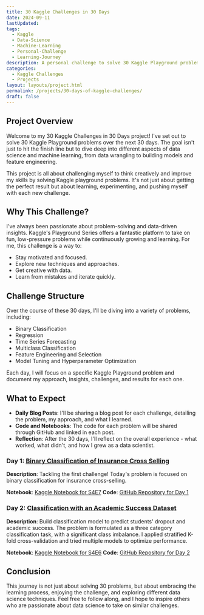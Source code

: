 ```yaml
---
title: 30 Kaggle Challenges in 30 Days
date: 2024-09-11
lastUpdated: 
tags:
  - Kaggle
  - Data-Science
  - Machine-Learning
  - Personal-Challenge
  - Learning-Journey
description: A personal challenge to solve 30 Kaggle Playground problems in 30 days, to explore data science techniques and enjoy the thrill of learning.
categories:
  - Kaggle Challenges
  - Projects
layout: layouts/project.html
permalink: /projects/30-days-of-kaggle-challenges/
draft: false
---
```


## Project Overview

Welcome to my 30 Kaggle Challenges in 30 Days project! I've set out to solve 30 Kaggle Playground problems over the next 30 days. The goal isn't just to hit the finish line but to dive deep into different aspects of data science and machine learning, from data wrangling to building models and feature engineering.

This project is all about challenging myself to think creatively and improve my skills by solving Kaggle playground problems. It's not just about getting the perfect result but about learning, experimenting, and pushing myself with each new challenge.


## Why This Challenge?

I've always been passionate about problem-solving and data-driven insights. Kaggle's Playground Series offers a fantastic platform to take on fun, low-pressure problems while continuously growing and learning. For me, this challenge is a way to:

- Stay motivated and focused.
- Explore new techniques and approaches.
- Get creative with data.
- Learn from mistakes and iterate quickly.


## Challenge Structure

Over the course of these 30 days, I'll be diving into a variety of problems, including:

- Binary Classification
- Regression
- Time Series Forecasting
- Multiclass Classification
- Feature Engineering and Selection
- Model Tuning and Hyperparameter Optimization


Each day, I will focus on a specific Kaggle Playground problem and document my approach, insights, challenges, and results for each one.


## What to Expect

- **Daily Blog Posts**: I'll be sharing a blog post for each challenge, detailing the problem, my approach, and what I learned.
- **Code and Notebooks**: The code for each problem will be shared through GitHub and linked in each post.
- **Reflection**: After the 30 days, I'll reflect on the overall experience - what worked, what didn't, and how I grew as a data scientist.


### Day 1: [Binary Classification of Insurance Cross Selling](https://surajwate.com/blog/binary-classification-of-insurance-cross-selling/)

**Description**: Tackling the first challenge! Today's problem is focused on binary classification for insurance cross-selling.

**Notebook**: [Kaggle Notebook for S4E7](https://www.kaggle.com/code/surajwate/s4e7-insurance-cross-selling)
**Code**: [GitHub Repository for Day 1](https://github.com/surajwate/S4E7-Insurance-Cross-Selling)


### Day 2: [Classification with an Academic Success Dataset](https://surajwate.com/blog/classification-with-an-academic-success-dataset/)

**Description**: Build classification model to predict students' dropout and academic success. The problem is formulated as a three category classification task, with a significant class imbalance. I applied stratified K-fold cross-validation and tried multiple models to optimize performance.

**Notebook**: [Kaggle Notebook for S4E6](https://www.kaggle.com/code/surajwate/academic-success-xgboost)
**Code**: [GitHub Repository for Day 2](https://github.com/surajwate/S4E6-Academic-Success)

## Conclusion 

This journey is not just about solving 30 problems, but about embracing the learning process, enjoying the challenge, and exploring different data science techniques. Feel free to follow along, and I hope to inspire others who are passionate about data science to take on similar challenges.
